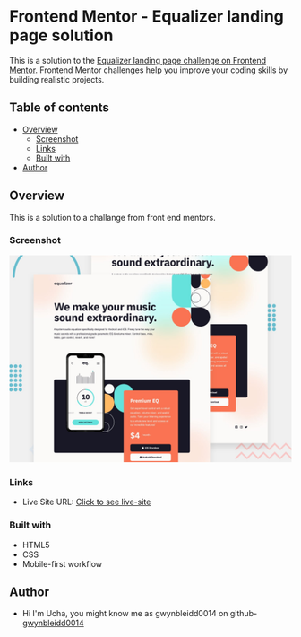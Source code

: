 # Frontend Mentor - Equalizer landing page solution

This is a solution to the [Equalizer landing page challenge on Frontend Mentor](https://www.frontendmentor.io/challenges/equalizer-landing-page-7VJ4gp3DE). Frontend Mentor challenges help you improve your coding skills by building realistic projects.

## Table of contents

- [Overview](#overview)
  - [Screenshot](#screenshot)
  - [Links](#links)
  - [Built with](#built-with)
- [Author](#author)

## Overview

This is a solution to a challange from front end mentors.

### Screenshot

![Design preview for the Equalizer landing page coding challenge](./preview.jpg)

### Links

- Live Site URL: [Click to see live-site](https://gwynbleidd0014.github.io/equalizer-landing-page/)

### Built with

- HTML5
- CSS
- Mobile-first workflow

## Author

- Hi I'm Ucha, you might know me as gwynbleidd0014 on github- [gwynbleidd0014](https://github.com/gwynbleidd0014)
